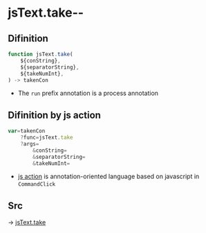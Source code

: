 # jsText.take--

## Difinition

```js.js
function jsText.take(
	${conString},
	${separatorString},
	${takeNumInt},
) -> takenCon
```

- The `run` prefix annotation is a process annotation


## Difinition by js action

```js.js
var=takenCon
	?func=jsText.take
	?args=
		&conString=
		&separatorString=
		&takeNumInt=
```

- [js action](#) is annotation-oriented language based on javascript in `CommandClick`



## Src

-> [jsText.take](https://github.com/puutaro/CommandClick/blob/master/app/src/main/java/com/puutaro/commandclick/fragment_lib/terminal_fragment/js_interface/text/JsText.kt#L49)


